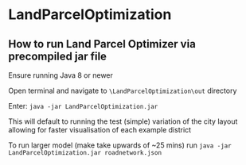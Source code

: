 # LandParcelOptimization

## How to run Land Parcel Optimizer via precompiled jar file

Ensure running Java 8 or newer

Open terminal and navigate to `\LandParcelOptimization\out` directory

Enter: `java -jar LandParcelOptimization.jar`

This will default to running the test (simple) variation of the city layout allowing for faster visualisation of each example district

To run larger model (make take upwards of ~25 mins) run `java -jar LandParcelOptimization.jar roadnetwork.json`
